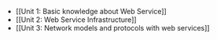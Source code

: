 - [[Unit 1: Basic knowledge about Web Service]]
- [[Unit 2: Web Service Infrastructure]]
- [[Unit 3: Network models and protocols with web services]]
